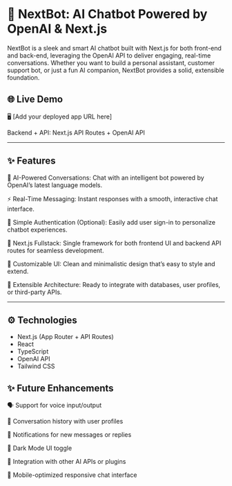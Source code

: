 # 🤖 NextBot: AI Chatbot Powered by OpenAI & Next.js 

NextBot is a sleek and smart AI chatbot built with Next.js for both front-end and back-end, leveraging the OpenAI API to deliver engaging, real-time conversations. Whether you want to build a personal assistant, customer support bot, or just a fun AI companion, NextBot provides a solid, extensible foundation.

## 🌐 Live Demo

🖥️ [Add your deployed app URL here]

Backend + API: Next.js API Routes + OpenAI API

---

## ✨ Features

💬 AI-Powered Conversations: Chat with an intelligent bot powered by OpenAI’s latest language models.

⚡ Real-Time Messaging: Instant responses with a smooth, interactive chat interface.

🔐 Simple Authentication (Optional): Easily add user sign-in to personalize chatbot experiences.

🔄 Next.js Fullstack: Single framework for both frontend UI and backend API routes for seamless development.

🎨 Customizable UI: Clean and minimalistic design that’s easy to style and extend.

🧩 Extensible Architecture: Ready to integrate with databases, user profiles, or third-party APIs.

---

## ⚙️ Technologies

- Next.js (App Router + API Routes)
- React
- TypeScript 
- OpenAI API
- Tailwind CSS

## ✨ Future Enhancements
🗣️ Support for voice input/output

📝 Conversation history with user profiles

🔔 Notifications for new messages or replies

🌙 Dark Mode UI toggle

🔗 Integration with other AI APIs or plugins

📱 Mobile-optimized responsive chat interface
